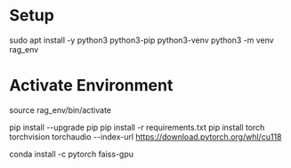 # Setup
sudo apt install -y python3 python3-pip python3-venv
python3 -m venv rag_env

# Activate Environment
source rag_env/bin/activate

pip install --upgrade pip
pip install -r requirements.txt
pip install torch torchvision torchaudio --index-url https://download.pytorch.org/whl/cu118


conda install -c pytorch faiss-gpu
